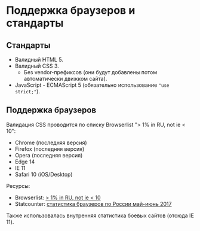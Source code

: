 # Поддержка браузеров и стандарты

## Стандарты

 * Валидный HTML 5.
 * Валидный CSS 3.
   * Без vendor-префиксов (они будут добавлены потом автоматически движком сайта).
 * JavaScript - ECMAScript 5 (обязательно использование `"use strict;"`).  
   
## Поддержка браузеров

Валидация CSS проводится по списку Browserlist "> 1% in RU, not ie < 10":

 * Chrome (последняя версия)
 * Firefox (последняя версия)
 * Opera (последняя версия)
 * Edge 14
 * IE 11
 * Safari 10 (iOS/Desktop)

Ресурсы:

 * Browserlist: 
    [> 1% in RU, not ie < 10](http://browserl.ist/?q=%3E+1%25+in+RU%2C+not+ie+%3C+10)
 * Statcounter:
    [статистика браузеров по России май-июнь 2017](http://gs.statcounter.com/browser-version-partially-combined-market-share/all/russian-federation/#monthly-201705-201706-bar)

Также использовалась внутренняя статистика боевых сайтов (отсюда IE 11).